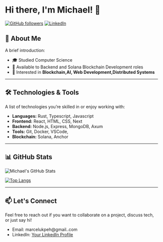 # Hi there, I'm Michael! 👋

[![GitHub followers](https://img.shields.io/github/followers/Michael2004-ukpeh?label=Follow&style=social)](https://github.com/yourusername) [![LinkedIn](https://img.shields.io/badge/LinkedIn-blue?logo=linkedin&logoColor=white&style=flat-square)](https://www.linkedin.com/in/michael-ukpeh-a732341a6/)

## 🚀 About Me

A brief introduction:
- 🎓 Studied Computer Science
- 💼 Available to Backend and Solana Blockchain Development roles
- 🤔 Interested in **Blockchain,AI, Web Development,Distributed Systems**

---

## 🛠️ Technologies & Tools

A list of technologies you’re skilled in or enjoy working with:
- **Languages:** Rust, Typescript, Javascript
- **Frontend:** React, HTML, CSS, Next
- **Backend:** Node.js, Express, MongoDB, Axum
- **Tools:** Git, Docker, VSCode,
- **Blockchain:** Solana, Anchor

---

## 📊 GitHub Stats

![Michael's GitHub Stats](https://github-readme-stats.vercel.app/api?username=Michael2004-ukpeh&show_icons=true&theme=radical)

[![Top Langs](https://github-readme-stats.vercel.app/api/top-langs/?username=Michael2004-ukpeh&layout=compact&theme=radical)](https://github.com/anuraghazra/github-readme-stats)

---

## 📫 Let's Connect

Feel free to reach out if you want to collaborate on a project, discuss tech, or just say hi!

- Email: marcelukpeh@gmail..com
- LinkedIn: [Your LinkedIn Profile](https://www.linkedin.com/in/michael-ukpeh-a732341a6/)
